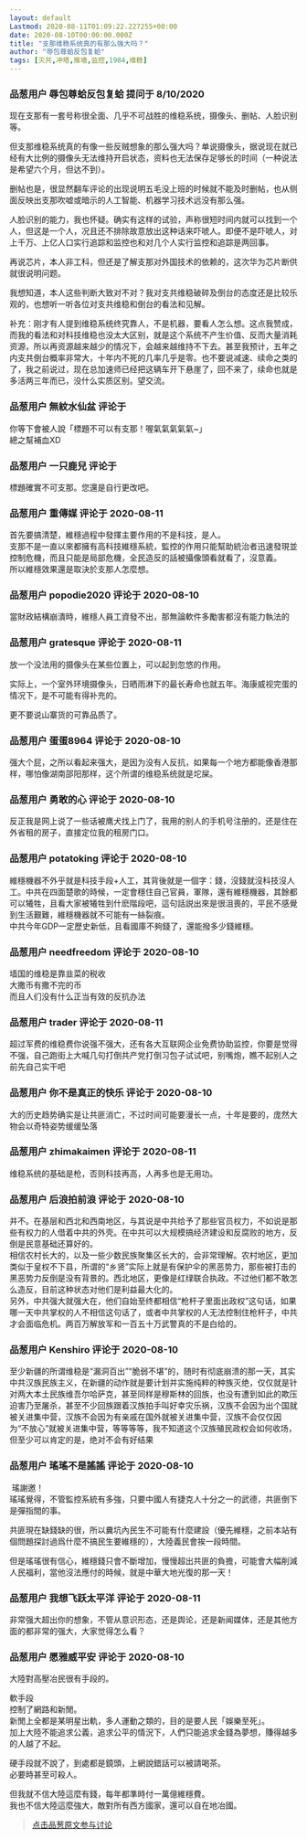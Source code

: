 ```yaml
---
layout: default
Lastmod: 2020-08-11T01:09:22.227255+00:00
date: 2020-08-10T00:00:00.000Z
title: "支那维稳系统真的有那么强大吗？"
author: "辱包尊蛤反包复蛤"
tags: [灭共,冲塔,推墙,监控,1984,维稳]
---
```



### 品葱用户 **辱包尊蛤反包复蛤** 提问于 8/10/2020
    
现在支那有一套号称很全面、几乎不可战胜的维稳系统，摄像头、删帖、人脸识别等。  
  
但支那维稳系统真的有像一些反贼想象的那么强大吗？单说摄像头，据说现在就已经有大比例的摄像头无法维持开启状态，资料也无法保存足够长的时间（一种说法是希望六个月，但达不到）。  
  
删帖也是，很显然翻车评论的出现说明五毛没上班的时候就不能及时删帖，也从侧面反映出支那吹嘘或暗示的人工智能、机器学习技术远没有那么强。  
  
人脸识别的能力，我也怀疑。确实有这样的试验，声称很短时间内就可以找到一个人，但这是一个人，况且还不排除故意放出这种话来吓唬人。即便不是吓唬人，对上千万、上亿人口实行追踪和监控也和对几个人实行监控和追踪是两回事。  
  
再说芯片，本人非工科，但还是了解支那对外国技术的依赖的，这次华为芯片断供就很说明问题。  
  
我想知道，本人这些判断大致对不对？我对支共维稳破碎及倒台的态度还是比较乐观的，也想听一听各位对支共维稳和倒台的看法和见解。  
  
补充：刚才有人提到维稳系统终究靠人，不是机器，要看人怎么想。这点我赞成，而我的看法和对科技维稳也没太大区别，就是这个系统不产生价值、反而大量消耗资源，所以再资源越来越少的情况下，会越来越维持不下去。甚至我预计，五年之内支共倒台概率非常大，十年内不死的几率几乎是零。也不要说减速、续命之类的了，我之前说过，现在总加速师已经把这辆车开下悬崖了，回不来了，续命也就是多活两三年而已，没什么实质区别。望交流。
    
                

### 品葱用户 **無紋水仙盆** 评论于 
        
你等下會被人說「標題不可以有支那！喔氣氣氣氣氣~」  
總之幫補血XD
        
                

### 品葱用户 **一只鹿兒** 评论于 
        
標題確實不可支那。您還是自行更改吧。
        
                

### 品葱用户 **重傳媒** 评论于 2020-08-11
        
首先要搞清楚，維穩過程中發揮主要作用的不是科技，是人。  
支那不是一直以來都擁有高科技維穩系統，監控的作用只能幫助統治者迅速發現並控制危機，而且只能是局部危機，全民造反的話被攝像頭看就看了，沒意義。  
所以維穩效果還是取決於支那人怎麼想。
        
                

### 品葱用户 **popodie2020** 评论于 2020-08-10
        
當財政結構崩潰時，維穩人員工資發不出，那無論軟件多勵害都沒有能力執法的
        
                

### 品葱用户 **gratesque** 评论于 2020-08-11
        
放一个没法用的摄像头在某些位置上，可以起到忽悠的作用。  
  
实际上，一个室外环境摄像头，日晒雨淋下的最长寿命也就五年。海康威视完蛋的情况下，是不可能有得补充的。  
  
更不要说山寨货的可靠品质了。
        
                

### 品葱用户 **蛋蛋8964** 评论于 2020-08-10
        
强大个屁，之所以看起来强大，是因为没有人反抗，如果每一个地方都能像香港那样，哪怕像湖南邵阳那样，这个所谓的维稳系统就是坨屎。
        
                

### 品葱用户 **勇敢的心** 评论于 2020-08-10
        
反正我是网上说了一些话被鹰犬找上门了，我用的别人的手机号注册的，还是住在外省租的房子，直接定位我的租房门口。
        
                

### 品葱用户 **potatoking** 评论于 2020-08-10
        
維穩機器不外乎就是科技手段+人工，其背後就是一個字：錢，沒錢就沒科技沒人工。中共在四面楚歌的時候，一定會穩住自己官員，軍隊，還有維穩機器，其餘都可以犧牲，且看大家被犧牲到什麽階段吧，這句話説出來是很沮喪的，平民不感覺到生活艱難，維穩機器就不可能有一絲裂痕。  
中共今年GDP一定歷史新低，且看國庫不夠錢了，還能撥多少錢維穩。
        
                

### 品葱用户 **needfreedom** 评论于 2020-08-10
        
墙国的维稳是靠韭菜的税收  
大撒币有撒不完的币  
而且人们没有什么正当有效的反抗办法
        
                

### 品葱用户 **trader** 评论于 2020-08-11
        
超过军费的维稳费你说强不强大，还有各大互联网企业免费协助监控，你要是觉得不强，自己跑街上大喊几句打倒共产党打倒习包子试试吧，别嘴炮，瞧不起别人之前先自己实干吧
        
                

### 品葱用户 **你不是真正的快乐** 评论于 2020-08-10
        
大的历史趋势确实是让共匪消亡，不过时间可能要漫长一点，十年是要的，庞然大物会以奇特姿势缓缓坠落
        
                

### 品葱用户 **zhimakaimen** 评论于 2020-08-11
        
维稳系统的基础是枪，否则科技再高，人再多也是无用功。
        
                

### 品葱用户 **后浪拍前浪** 评论于 2020-08-10
        
并不。在基层和西北和西南地区，与其说是中共给予了那些官员权力，不如说是那些有权力的人借着中共的外壳。在中共可以大规模搞经济建设和反腐败的地方，反倒是民意基础还算好的。  
相信农村长大的，以及一些少数民族聚集区长大的，会非常理解。农村地区，更加类似于皇权不下县，所谓的“乡贤”实际上就是有保护伞的黑恶势力，那些被打击的黑恶势力反倒是没有背景的。西北地区，更像是红绿联合执政。不过他们都不敢怎么造反，目前这种状态对他们是利益最大化的。  
另外，中共强大就强大在，他们自始至终都相信“枪杆子里面出政权”这句话，如果哪一天中共掌权的人不相信这句话了，或者中共掌权的人无法控制住枪杆子，中共才会面临危机。两百万解放军和一百五十万武警真的不是白给的。
        
                

### 品葱用户 **Kenshiro** 评论于 2020-08-10
        
至少新疆的所谓维稳是“漏洞百出”“脆弱不堪”的，随时有彻底崩溃的那一天，其实中共汉族民族主义，在新疆的动作就是要计划并实施纯粹的种族灭绝，仅仅就是针对两大本土民族维吾尔哈萨克，甚至同样是穆斯林的回族，也没有遭到如此的欺压迫害乃至屠杀，甚至不少回族跟着汉族拍手叫好幸灾乐祸，汉族不会因为出个国就被关进集中营，汉族不会因为有亲戚在国外就被关进集中营，汉族不会仅仅因为“不放心”就被关进集中营，等等等等，我不知道这个汉族殖民政权会如何收场，但至少可以肯定的是，绝对不会有好结果
        
                

### 品葱用户 **瑤瑤不是謠謠** 评论于 2020-08-10
        
 瑤謝邀！  
瑤瑤覺得，不管監控系統有多強，只要中國人有捷克人十分之一的武德，共匪倒下是彈指間的事。  
  
共匪現在缺錢缺的很，所以糞坑內民生不可能有什麼建設（優先維穩，之前本站有個問題探討過爲什麼不搞民生要維穩的），大陸義民會挨一段時間。  
  
但是瑤瑤很有信心，維穩錢只會不斷增加，慢慢超出共匪的負擔，可能會大幅削減人民福利，當他沒法應付的時候，就是中華大地光復的那一天！
        
                

### 品葱用户 **我想飞跃太平洋** 评论于 2020-08-11
        
非常强大超出你的想象，不管从意识形态，还是舆论，还是新闻媒体，还是其他方面的都非常的强大，大家觉得怎么看？
        
                

### 品葱用户 **愿雅威平安** 评论于 2020-08-10
        
大陸對高壓冶民很有手段的。  
  
軟手段  
控制了網路和新閒。  
新閒上全都是某明星出軌，多人運動之類的，目的是要人民「娛樂至死」。  
加上大陸不能追求公義，追求公平的情況下，人們只能追求金錢為夢想，賺得越多的人越了不起。  
  
硬手段就不說了，到處都是鏡頭，上網說錯話可以被請喝茶。  
必要時甚至可殺人。  
  
但我就不信大陸這麼有錢，每年都準時付一萬億維穩費。  
我也不信大陸這麼強大，敵對所有西方國家，還可以自在地冶國。
        
                





> [点击品葱原文参与讨论](https://pincong.rocks/question/29634)

